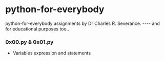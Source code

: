 # python-for-everybody
 python-for-everybody assignments by Dr Charles R. Severance. ---- and for educational purposes too..

### 0x00.py & 0x01.py
- Variables expression and statements

